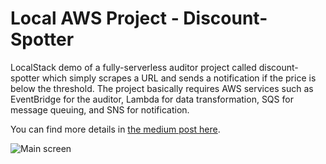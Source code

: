 # Local AWS Project - Discount-Spotter

LocalStack demo of a fully-serverless auditor project called discount-spotter which simply scrapes a URL and sends a notification if the price is below the threshold. The project basically requires AWS services such as EventBridge for the auditor, Lambda for data transformation, SQS for message queuing, and SNS for notification.

You can find more details in [the medium post here](https://ustundag.medium.com/local-testing-aws-applications-at-no-cost-c0bdd009d1d0).

![Main screen](https://raw.githubusercontent.com/ustundag/localstack-demo/main/images/discount-spotter.png)
